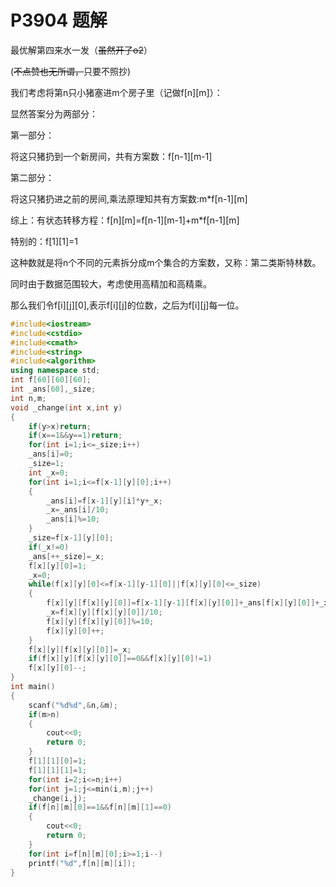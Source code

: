 # P3904 题解

最优解第四来水一发（~~虽然开了o2~~）

(~~不点赞也无所谓，~~只要不照抄)

我们考虑将第n只小猪塞进m个房子里（记做f[n][m]）：

显然答案分为两部分：

第一部分：

将这只猪扔到一个新房间，共有方案数：f[n-1][m-1]

第二部分：

将这只猪扔进之前的房间,乘法原理知共有方案数:m*f[n-1][m]

综上：有状态转移方程：f[n][m]=f[n-1][m-1]+m*f[n-1][m]

特别的：f[1][1]=1

这种数就是将n个不同的元素拆分成m个集合的方案数，又称：第二类斯特林数。

同时由于数据范围较大，考虑使用高精加和高精乘。

那么我们令f[i][j][0],表示f[i][j]的位数，之后为f[i][j]每一位。

```cpp
#include<iostream>
#include<cstdio>
#include<cmath>
#include<string>
#include<algorithm>
using namespace std;
int f[60][60][60];
int _ans[60],_size;
int n,m;
void _change(int x,int y)
{
	if(y>x)return;
	if(x==1&&y==1)return;
	for(int i=1;i<=_size;i++)
	_ans[i]=0;
	_size=1;
	int _x=0;
	for(int i=1;i<=f[x-1][y][0];i++)
	{
		_ans[i]=f[x-1][y][i]*y+_x;
		_x=_ans[i]/10;
		_ans[i]%=10;
	}
	_size=f[x-1][y][0];
	if(_x!=0)
	_ans[++_size]=_x;
	f[x][y][0]=1;
    _x=0;
    while(f[x][y][0]<=f[x-1][y-1][0]||f[x][y][0]<=_size)
    {
        f[x][y][f[x][y][0]]=f[x-1][y-1][f[x][y][0]]+_ans[f[x][y][0]]+_x;
        _x=f[x][y][f[x][y][0]]/10;
        f[x][y][f[x][y][0]]%=10;
        f[x][y][0]++;
    }
    f[x][y][f[x][y][0]]=_x;
    if(f[x][y][f[x][y][0]]==0&&f[x][y][0]!=1)
    f[x][y][0]--;
}
int main()
{
	scanf("%d%d",&n,&m);
	if(m>n)
	{
		cout<<0;
		return 0;
	}
	f[1][1][0]=1;
    f[1][1][1]=1;
	for(int i=2;i<=n;i++)
	for(int j=1;j<=min(i,m);j++)
	_change(i,j);
	if(f[n][m][0]==1&&f[n][m][1]==0)
	{
		cout<<0;
		return 0;
	}
	for(int i=f[n][m][0];i>=1;i--)
	printf("%d",f[n][m][i]);
}
```